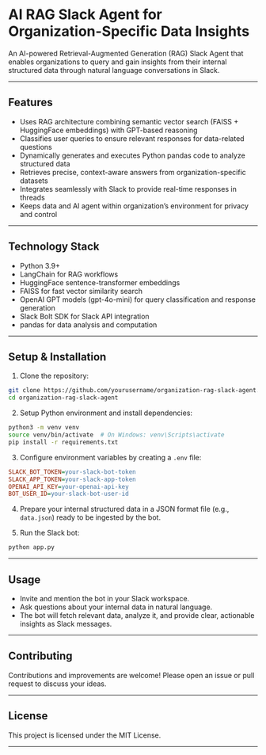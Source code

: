 # AI RAG Slack Agent for Organization-Specific Data Insights

An AI-powered Retrieval-Augmented Generation (RAG) Slack Agent that enables organizations to query and gain insights from their internal structured data through natural language conversations in Slack.

***

## Features

- Uses RAG architecture combining semantic vector search (FAISS + HuggingFace embeddings) with GPT-based reasoning  
- Classifies user queries to ensure relevant responses for data-related questions  
- Dynamically generates and executes Python pandas code to analyze structured data  
- Retrieves precise, context-aware answers from organization-specific datasets  
- Integrates seamlessly with Slack to provide real-time responses in threads  
- Keeps data and AI agent within organization’s environment for privacy and control  

***

## Technology Stack

- Python 3.9+  
- LangChain for RAG workflows  
- HuggingFace sentence-transformer embeddings  
- FAISS for fast vector similarity search  
- OpenAI GPT models (gpt-4o-mini) for query classification and response generation  
- Slack Bolt SDK for Slack API integration  
- pandas for data analysis and computation  

***

## Setup & Installation

1. Clone the repository:

```bash
git clone https://github.com/yourusername/organization-rag-slack-agent.git
cd organization-rag-slack-agent
```

2. Setup Python environment and install dependencies:

```bash
python3 -m venv venv
source venv/bin/activate  # On Windows: venv\Scripts\activate
pip install -r requirements.txt
```

3. Configure environment variables by creating a `.env` file:

```ini
SLACK_BOT_TOKEN=your-slack-bot-token
SLACK_APP_TOKEN=your-slack-app-token
OPENAI_API_KEY=your-openai-api-key
BOT_USER_ID=your-slack-bot-user-id
```

4. Prepare your internal structured data in a JSON format file (e.g., `data.json`) ready to be ingested by the bot.

5. Run the Slack bot:

```bash
python app.py
```

***

## Usage

- Invite and mention the bot in your Slack workspace.  
- Ask questions about your internal data in natural language.  
- The bot will fetch relevant data, analyze it, and provide clear, actionable insights as Slack messages.  

***

## Contributing

Contributions and improvements are welcome! Please open an issue or pull request to discuss your ideas.

***

## License

This project is licensed under the MIT License.

***

